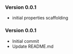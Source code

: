 ### Version 0.0.1
- initial properties scaffolding

### Version 0.0.1
- Initial commit
- Update README.md
